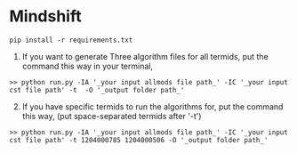 # Mindshift


```
pip install -r requirements.txt
```

1. If you want to generate Three algorithm files for all termids, put the command this way in your terminal, 

```
>> python run.py -IA '_your input allmods file path_' -IC '_your input cst file path' -t  -O '_output folder path_'
```

2. If you have specific termids to run the algorithms for, put the command this way, (put space-separated termids after '-t')

```
>> python run.py -IA '_your input allmods file path_' -IC '_your input cst file path' -t 1204000785 1204000506 -O '_output folder path_'
```

